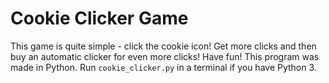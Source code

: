 # Cookie Clicker Game
This game is quite simple - click the cookie icon! Get more clicks and then buy an automatic clicker for even more clicks! Have fun! This program was made in Python. Run `cookie_clicker.py` in a terminal if you have Python 3.
